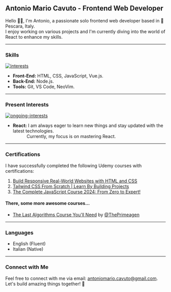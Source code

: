 ## Antonio Mario Cavuto - Frontend Web Developer
Hello 👋🏼, I'm Antonio, a passionate solo frontend web developer based in 📍 Pescara, Italy.  
I enjoy working on various projects and I'm currently diving into the world of React to enhance my skills.

---

### Skills
[![interests](https://skillicons.dev/icons?i=html,css,js,tailwind,nodejs)](https://skillicons.dev)
- **Front-End:** HTML, CSS, JavaScript, Vue.js.
- **Back-End:** Node.js.
- **Tools:** Git, VS Code, NeoVim.
---

### Present Interests

[![ongoing-interests](https://skillicons.dev/icons?i=react)](#)

- **React:** I am always eager to learn new things and stay updated with the latest technologies.  
&nbsp;&nbsp;&nbsp;&nbsp;&nbsp;&nbsp;&nbsp;&nbsp;&nbsp;&nbsp;&nbsp;Currently, my focus is on mastering React.
---

### Certifications
I have successfully completed the following Udemy courses with certifications:
1. [Build Responsive Real-World Websites with HTML and CSS](https://www.udemy.com/certificate/UC-d9c5906c-ed3a-4634-975b-e3be8f5b3502/)
2. [Tailwind CSS From Scratch | Learn By Building Projects](https://www.udemy.com/certificate/UC-cb1585c0-1bf2-4d53-8b28-4697d508e305/)
3. [The Complete JavaScript Course 2024: From Zero to Expert!](https://www.udemy.com/certificate/UC-b98e3e9d-aeea-40c2-9c25-bba9cb7696f7/)
#### There, some more awesome courses...
+ [The Last Algorithms Course You'll Need](https://frontendmasters.com/courses/algorithms/) by [@ThePrimeagen](https://twitter.com/ThePrimeagen)
---

### Languages
- English (Fluent)
- Italian (Native)

---

### Connect with Me
Feel free to connect with me via email: [antoniomario.cavuto@gmail.com](mailto:antoniomario.cavuto@gmail.com).  
Let's build amazing things together! 🚀

